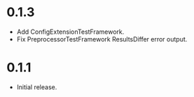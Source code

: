 # 0.1.3

-   Add ConfigExtensionTestFramework.
-   Fix PreprocessorTestFramework ResultsDiffer error output.

# 0.1.1

-   Initial release.
